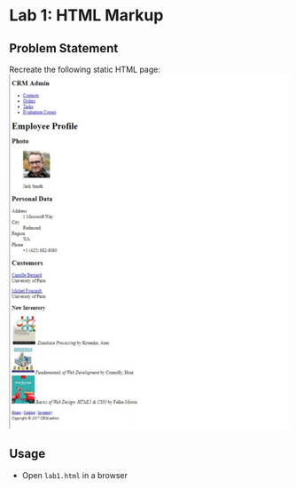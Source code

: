 # Lab 1: HTML Markup

## Problem Statement 

Recreate the following static HTML page:
![Sample output](images/lab1_sample.png)

## Usage 

- Open `lab1.html` in a browser